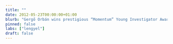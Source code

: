 ```yaml
---
title: ""
date: 2012-05-23T00:00:00+01:00
blurb: "Gergő Orbán wins prestigious “Momentum” Young Investigator Award to start his own lab in Budapest"
pinned: false
labs: ["lengyel"]
draft: false
---
```

